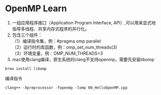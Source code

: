 # OpenMP Learn

1. 一组应用程序接口（Application Program Interface, API）,可以用来显式地指导多线程、共享内存式程序的并行化。
2. 包含三个组件：  
（1）编译指令集，例：#pragma omp parallel  
（2）运行时的库函数，例：omp_set_num_threads(3)  
（3）环境变量，例：OMP_NUM_THREADS=3  
3. mac使用clang编译，原生系统的clang不支持openmp，需要先安装libomp  
```
brew install libomp
```
编译指令  
```
clang++ -Xpreprocessor -fopenmp -lomp 00_HelloOpenMP.cpp
```
